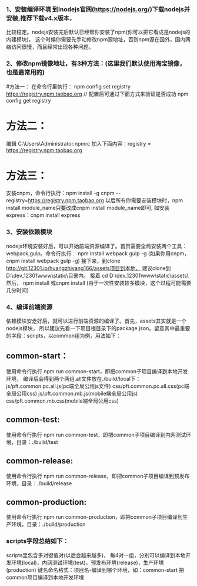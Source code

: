 ### 1、安装编译环境 到lnodejs官网(https://nodejs.org/)下载nodejs并安装,推荐下载v4.x版本，
比较稳定。nodejs安装完后默认已经帮你安装了npm(你可以把它看成是nodejs的内建模块)，
这个时候你需要先手动修改npm源地址，否则npm源在国外，国内网络访问很慢，而且经常出现各种问题。

### 2、修改npm镜像地址，有3种方法：(这里我们默认使用淘宝镜像，也是最常用的)
#方法一：
在命令行里执行： npm config set registry https://registry.npm.taobao.org
// 配置后可通过下面方式来验证是否成功
npm config get registry

# 方法二：
编辑 C:\Users\Administrator\.npmrc 加入下面内容：registry = https://registry.npm.taobao.org

# 方法三：
安装cnpm，命令行执行：npm install -g cnpm --registry=https://registry.npm.taobao.org
以后所有你需要安装模块时，npm install module_name只要改成cnpm install module_name即可,
如安装express：cnpm install express


### 3、安装依赖模块
nodejs环境安装好后，可以开始前端资源编译了。首页需要全局安装两个工具：webpack,gulp。命令行执行：
npm install webpack gulp -g (如果你用cnpm，cnpm install webpack gulp -g)
接下来，到clone http://git.12301.io/huangzhiyang166/assets项目到本地，
建议clone到D:\dev_12301\www\static\目录内。
接着 cd D:\dev_12301\www\static\assets\ 然后，
npm install 或cnpm install (由于一次性安装较多模块，这个过程可能需要几分时间)


### 4、编译前端资源
依赖模块安赱好后，就可以进行前端资源的编译了。首先，assets其实就是一个nodejs模块，
所以建议先看一下项目根目录下的package.json。留意其中最重要的字段：scripts，以common组为例，用法如下：
## common-start：
使用命令行执行 npm run common-start，即把common子项目编译到本地开发环境，
编译后会得到两个两组.all文件放在./build/local下：
js/pft.common.pc.all.js(pc端全局公用js文件)
css/pft.common.pc.all.css(pc端全局公用css)
js/pft.common.mb.js(mobile端全局公用js)
css/pft.common.mb.css(mobile端全局公用css)
## common-test:
使用命令行执行 npm run common-test，即把common子项目编译到内网测试环境，目录：./build/test
## common-release:
使用命令行执行 npm run common-release，即把common子项目编译到预发布环境，目录：./build/release
## common-production:
使用命令行执行 npm run common-production，即把common子项目编译到生产环境，目录：./build/production


### scripts字段总结如下：
scripts里包含多对键值对(以后会越来越多)，
每4对一组，分别可以编译到本地开发环境(local)，内网测试环境(test)，预发布环境(release)，生产环境(production)
键名命名格式：项目名-编译到哪个环境，如：common-start 把common项目编译到本地开发环境


